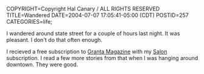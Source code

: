 COPYRIGHT=Copyright Hal Canary / ALL RIGHTS RESERVED
TITLE=Wandered
DATE=2004-07-07 17:05:41-05:00 (CDT)
POSTID=257
CATEGORIES=life;

I wandered around state street for a couple of hours last night. It was pleasant. I don't do that often enough.

I recieved a free subscription to [Granta Magazine](http://www.granta.com/about/) with my [Salon](http://salon.com/) subscription. I read a few more stories from that when I was hanging around downtown. They were good.
